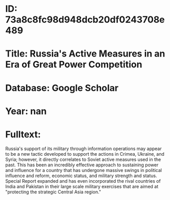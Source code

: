 # ID: 73a8c8fc98d948dcb20df0243708e489
# Title: Russia's Active Measures in an Era of Great Power Competition
# Database: Google Scholar
# Year: nan
# Fulltext:
Russia's support of its military through information operations may appear to be a new tactic developed to support the actions in Crimea, Ukraine, and Syria; however, it directly correlates to Soviet active measures used in the past.
This has been an incredibly effective approach to sustaining power and influence for a country that has undergone massive swings in political influence and reform, economic status, and military strength and status.
Special Report expanded and has even incorporated the rival countries of India and Pakistan in their large scale military exercises that are aimed at "protecting the strategic Central Asia region."